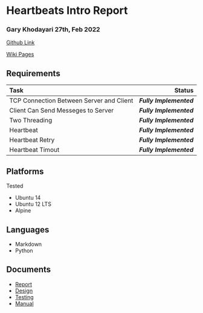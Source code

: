 # Heartbeats Intro Report
### Gary Khodayari 27th, Feb 2022

[Github Link](https://github.com/d0ntblink/heartbeats)

[Wiki Pages](https://github.com/d0ntblink/heartbeats/wiki)

## Requirements

| Task | Status |
|:---------------|------------------------------------------------------:|
| TCP Connection Between Server and Client | ***Fully Implemented*** |
| Client Can Send Messeges to Server | ***Fully Implemented*** |
| Two Threading | ***Fully Implemented*** |
| Heartbeat | ***Fully Implemented*** |
| Heartbeat Retry | ***Fully Implemented*** |
| Heartbeat Timout | ***Fully Implemented*** |


## Platforms
Tested
* Ubuntu 14
* Ubuntu 12 LTS
* Alpine

## Languages
* Markdown
* Python

## Documents
* [Report](https://github.com/d0ntblink/heartbeats/tree/master/Documents/report.md)
* [Design](https://github.com/d0ntblink/heartbeats/blob/master/Documents/design.md)
* [Testing](https://github.com/d0ntblink/heartbeats/blob/master/Documents/testing.md)
* [Manual](https://github.com/d0ntblink/heartbeats/blob/master/Documents/user_manual.md)
